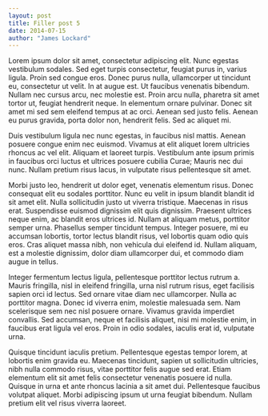 ```yaml
---
layout: post
title: Filler post 5
date: 2014-07-15
author: "James Lockard"
---
```

Lorem ipsum dolor sit amet, consectetur adipiscing elit. Nunc egestas vestibulum sodales. Sed eget turpis consectetur, feugiat purus in, varius ligula. Proin sed congue eros. Donec purus nulla, ullamcorper ut tincidunt eu, consectetur ut velit. In at augue est. Ut faucibus venenatis bibendum. Nullam nec cursus arcu, nec molestie est. Proin arcu nulla, pharetra sit amet tortor ut, feugiat hendrerit neque. In elementum ornare pulvinar. Donec sit amet mi sed sem eleifend tempus at ac orci. Aenean sed justo felis. Aenean eu purus gravida, porta dolor non, hendrerit felis. Sed ac aliquet mi.

Duis vestibulum ligula nec nunc egestas, in faucibus nisl mattis. Aenean posuere congue enim nec euismod. Vivamus at elit aliquet lorem ultricies rhoncus ac vel elit. Aliquam et laoreet turpis. Vestibulum ante ipsum primis in faucibus orci luctus et ultrices posuere cubilia Curae; Mauris nec dui nunc. Nullam pretium risus lacus, in vulputate risus pellentesque sit amet.

Morbi justo leo, hendrerit ut dolor eget, venenatis elementum risus. Donec consequat elit eu sodales porttitor. Nunc eu velit in ipsum blandit blandit id sit amet elit. Nulla sollicitudin justo ut viverra tristique. Maecenas in risus erat. Suspendisse euismod dignissim elit quis dignissim. Praesent ultrices neque enim, ac blandit eros ultrices id. Nullam at aliquam metus, porttitor semper urna. Phasellus semper tincidunt tempus. Integer posuere, mi eu accumsan lobortis, tortor lectus blandit risus, vel lobortis quam odio quis eros. Cras aliquet massa nibh, non vehicula dui eleifend id. Nullam aliquam, est a molestie dignissim, dolor diam ullamcorper dui, et commodo diam augue in tellus.

Integer fermentum lectus ligula, pellentesque porttitor lectus rutrum a. Mauris fringilla, nisl in eleifend fringilla, urna nisl rutrum risus, eget facilisis sapien orci id lectus. Sed ornare vitae diam nec ullamcorper. Nulla ac porttitor magna. Donec id viverra enim, molestie malesuada sem. Nam scelerisque sem nec nisl posuere ornare. Vivamus gravida imperdiet convallis. Sed accumsan, neque et facilisis aliquet, nisi mi molestie enim, in faucibus erat ligula vel eros. Proin in odio sodales, iaculis erat id, vulputate urna.

Quisque tincidunt iaculis pretium. Pellentesque egestas tempor lorem, at lobortis enim gravida eu. Maecenas tincidunt, sapien ut sollicitudin ultricies, nibh nulla commodo risus, vitae porttitor felis augue sed erat. Etiam elementum elit sit amet felis consectetur venenatis posuere id nulla. Quisque in urna et ante rhoncus lacinia a sit amet dui. Pellentesque faucibus volutpat aliquet. Morbi adipiscing ipsum ut urna feugiat bibendum. Nullam pretium elit vel risus viverra laoreet.